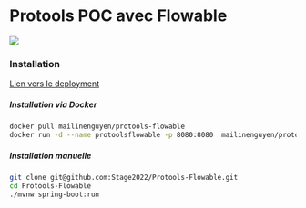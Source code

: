# Protools POC avec Flowable
![](https://github.com/Stage2022/protools-activiti/blob/main/images/bpmn.png?raw=true)
### Installation
[Lien vers le deployment](https://protools-flowable.dev.insee.io/)

##### Installation via Docker
```bash
docker pull mailinenguyen/protools-flowable
docker run -d --name protoolsflowable -p 8080:8080  mailinenguyen/protools-flowable:latest
```
##### Installation manuelle
``` bash
git clone git@github.com:Stage2022/Protools-Flowable.git
cd Protools-Flowable
./mvnw spring-boot:run
```
